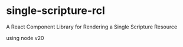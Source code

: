 # single-scripture-rcl

A React Component Library for Rendering a Single Scripture Resource

using node v20
